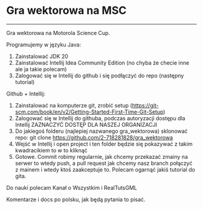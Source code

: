 # Gra wektorowa na MSC
----------
Gra wektorowa na Motorola Science Cup.

Programujemy w języku Java:
1. Zainstalować JDK 20
2. Zainstalować Intellij Idea Community Edition 
(no chyba że checie inne ale ja takie polecam)
3. Zalogować się w Intellij do github i się podłączyć
do repo (następny tutorial)

Github + Intellij:
1. Zainstalować na komputerze git, zrobić setup
   (https://git-scm.com/book/en/v2/Getting-Started-First-Time-Git-Setup)
2. Zalogować się w Intellij do githuba, podczas autoryzacji
dostępu dla Intellij ZAZNACZYĆ DOSTĘP DLA NASZEJ ORGANIZACJI
3. Do jakiegoś folderu (najlepiej nazwanego gra_wektorowa)
sklonować repo: git clone https://github.com/2-718281828/gra_wektorowa
4. Wejść w Intellij i open project i ten folder
będzie się pokazywać z takim kwadracikiem to w to kliknąć
5. Gotowe. Commit robimy regularnie, jak chcemy przekazać
zmainy na serwer to wtedy push, a pull request jak chcemy nasz branch
połączyć z mainem i wtedy ktoś zaakceptuje to. Polecam ogarnąć
jakiś tutorial do gita.

Do nauki polecam Kanał o Wszystkim i RealTutsGML

Komentarze i docs po polsku, 
jak będą pytania to pisać.
